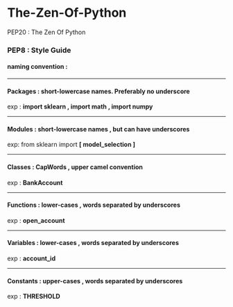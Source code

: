 # The-Zen-Of-Python
PEP20 : The Zen Of Python


### PEP8 : Style Guide 

#### naming convention :

----

#### Packages : short-lowercase names. Preferably no underscore

exp : <strong>import sklearn , import math , import numpy</strong>

----

#### Modules : short-lowercase names , but can have underscores

exp: from sklearn import <strong>[ model_selection ] </strong> 

----

#### Classes : CapWords , upper camel convention

exp : <strong> BankAccount </strong>

----

#### Functions : lower-cases , words separated by underscores

exp : <strong> open_account </strong>

----

#### Variables : lower-cases , words separated by underscores

exp : <strong> account_id </strong>

----

#### Constants : upper-cases , words separated by underscores

exp : <strong> THRESHOLD </strong>
